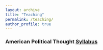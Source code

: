 ```yaml
---
layout: archive
title: "Teaching"
permalink: /teaching/
author_profile: true
---
```


### American Political Thought [Syllabus](https://baebyengseon.github.io/files/American_Political_Thought.pdf)

